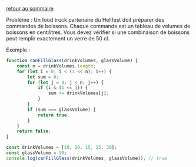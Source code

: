 [retour au sommaire](./)  

Problème :
Un food truck partenaire du Hellfest doit préparer des commandes de boissons. Chaque commande est un tableau de volumes de boissons en centilitres. Vous devez vérifier si une combinaison de boissons peut remplir exactement un verre de 50 cl.

Exemple :

```js
function canFillGlass(drinkVolumes, glassVolume) {
    const n = drinkVolumes.length;
    for (let i = 0; i < (1 << n); i++) {
        let sum = 0;
        for (let j = 0; j < n; j++) {
            if (i & (1 << j)) {
                sum += drinkVolumes[j];
            }
        }
        if (sum === glassVolume) {
            return true;
        }
    }
    return false;
}

const drinkVolumes = [10, 20, 15, 25, 30];
const glassVolume = 50;
console.log(canFillGlass(drinkVolumes, glassVolume)); // true
```